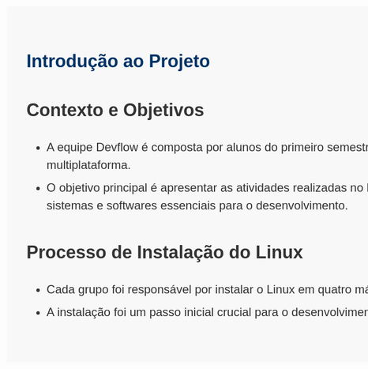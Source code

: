 
<!DOCTYPE html>
<html lang="pt-BR">
  <head>
    <link href="https://cdn.jsdelivr.net/npm/tailwindcss@2.2.19/dist/tailwind.min.css" rel="stylesheet">
    <script src="https://d3js.org/d3.v7.min.js"></script>
    <link href="https://cdnjs.cloudflare.com/ajax/libs/font-awesome/6.0.0-beta3/css/all.min.css" rel="stylesheet">
    <script src="https://cdn.jsdelivr.net/npm/chart.js"></script>
    <style>
      .slide-container {
        width: 1280px;
        min-height: 720px;
        background-color: #F8F8F8; /* Light gray background */
        color: #333333; /* Dark gray text */
        font-family: Arial, sans-serif;
        padding: 40px;
        box-sizing: border-box;
      }
      .slide-title {
        font-size: 36px;
        color: #003366; /* Dark blue for titles */
        margin-bottom: 20px;
      }
      .slide-content {
        font-size: 24px;
        line-height: 1.5;
      }
      .slide-list-item {
        margin-bottom: 10px;
      }
    </style>
  </head>
  <body>
    <div class="slide-container">
      <h1 class="slide-title">Introdução ao Projeto</h1>
      <div class="slide-content">
        <h2 class="text-3xl font-semibold mb-4">Contexto e Objetivos</h2>
        <ul class="list-disc list-inside">
          <li class="slide-list-item">A equipe Devflow é composta por alunos do primeiro semestre de desenvolvimento de software multiplataforma.</li>
          <li class="slide-list-item">O objetivo principal é apresentar as atividades realizadas no laboratório 103, incluindo a instalação de sistemas e softwares essenciais para o desenvolvimento.</li>
        </ul>
        <h2 class="text-3xl font-semibold mb-4 mt-8">Processo de Instalação do Linux</h2>
        <ul class="list-disc list-inside">
          <li class="slide-list-item">Cada grupo foi responsável por instalar o Linux em quatro máquinas.</li>
          <li class="slide-list-item">A instalação foi um passo inicial crucial para o desenvolvimento dos projetos.</li>
        </ul>
      </div>
    </div>
  </body>
</html>


